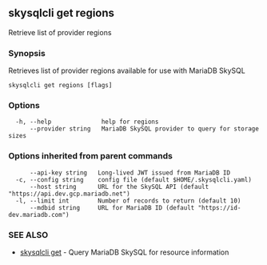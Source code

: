 ## skysqlcli get regions

Retrieve list of provider regions

### Synopsis

Retrieves list of provider regions available for use with MariaDB SkySQL

```
skysqlcli get regions [flags]
```

### Options

```
  -h, --help              help for regions
      --provider string   MariaDB SkySQL provider to query for storage sizes
```

### Options inherited from parent commands

```
      --api-key string   Long-lived JWT issued from MariaDB ID
  -c, --config string    config file (default $HOME/.skysqlcli.yaml)
      --host string      URL for the SkySQL API (default "https://api.dev.gcp.mariadb.net")
  -l, --limit int        Number of records to return (default 10)
      --mdbid string     URL for MariaDB ID (default "https://id-dev.mariadb.com")
```

### SEE ALSO

* [skysqlcli get](skysqlcli_get.md)	 - Query MariaDB SkySQL for resource information

